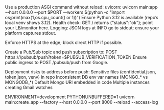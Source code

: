 Use a production ASGI command without reload:
uvicorn: uvicorn main:app --host 0.0.0.0 --port $PORT --workers $(python -c "import os;print(max(1,os.cpu_count() or 1))")
Ensure Python 3.12 is available (repo’s local venv shows 3.12).
Health check: GET / returns {"status":"ok"}; point your LB/monitor here.
Logging: JSON logs at INFO go to stdout; ensure your platform captures stdout.


Enforce HTTPS at the edge; block direct HTTP if possible.

Create a Pub/Sub topic and push subscription to:
POST https://<your-domain>/pubsub/push?token=$PUBSUB_VERIFICATION_TOKEN
Ensure public ingress to POST /pubsub/push from Google.

Deployment risks to address before push:
Sensitive files (confidential.json, token.json, venv) in repo
Inconsistent DB env var names (MONGO_* vs MONGODB_*)
Default Mongo URI embedded in code
Multiple instances creating Gmail watches

 ENVIRONMENT=development PYTHONUNBUFFERED=1 uvicorn main:create_app --factory --host 0.0.0.0 --port 8000 --reload --access-log